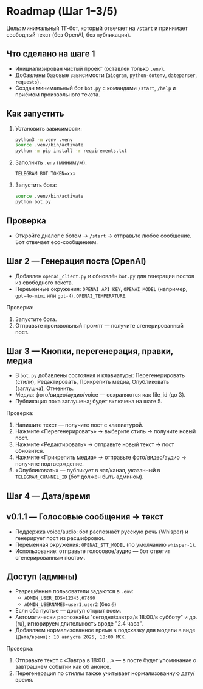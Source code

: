 # Roadmap (Шаг 1–3/5)

Цель: минимальный ТГ-бот, который отвечает на `/start` и принимает свободный текст (без OpenAI, без публикации).

## Что сделано на шаге 1
- Инициализирован чистый проект (оставлен только `.env`).
- Добавлены базовые зависимости (`aiogram`, `python-dotenv`, `dateparser`, `requests`).
- Создан минимальный бот `bot.py` с командами `/start`, `/help` и приёмом произвольного текста.

## Как запустить
1. Установить зависимости:
   ```bash
   python3 -m venv .venv
   source .venv/bin/activate
   python -m pip install -r requirements.txt
   ```
2. Заполнить `.env` (минимум):
   ```env
   TELEGRAM_BOT_TOKEN=xxx
   ```
3. Запустить бота:
   ```bash
   source .venv/bin/activate
   python bot.py
   ```

## Проверка
- Откройте диалог с ботом → `/start` → отправьте любое сообщение. Бот отвечает eco-сообщением.

## Шаг 2 — Генерация поста (OpenAI)
- Добавлен `openai_client.py` и обновлён `bot.py` для генерации постов из свободного текста.
- Переменные окружения: `OPENAI_API_KEY`, `OPENAI_MODEL` (например, `gpt-4o-mini` или `gpt-4`), `OPENAI_TEMPERATURE`.

Проверка:
1. Запустите бота.
2. Отправьте произвольный промпт — получите сгенерированный пост.

## Шаг 3 — Кнопки, перегенерация, правки, медиа
- В `bot.py` добавлены состояния и клавиатуры: Перегенерировать (стили), Редактировать, Прикрепить медиа, Опубликовать (заглушка), Отменить.
- Медиа: фото/видео/аудио/voice — сохраняются как file_id (до 3).
- Публикация пока заглушена; будет включена на шаге 5.

Проверка:
1. Напишите текст — получите пост с клавиатурой.
2. Нажмите «Перегенерировать» → выберите стиль → получите новый пост.
3. Нажмите «Редактировать» → отправьте новый текст → пост обновится.
4. Нажмите «Прикрепить медиа» → отправьте фото/видео/аудио → получите подтверждение.
5. «Опубликовать» — публикует в чат/канал, указанный в `TELEGRAM_CHANNEL_ID` (бот должен быть админом).

## Шаг 4 — Дата/время
## v0.1.1 — Голосовые сообщения → текст
- Поддержка voice/audio: бот распознаёт русскую речь (Whisper) и генерирует пост из расшифровки.
- Переменная окружения: `OPENAI_STT_MODEL` (по умолчанию `whisper-1`).
- Использование: отправьте голосовое/аудио — бот ответит сгенерированным постом.

## Доступ (админы)
- Разрешённые пользователи задаются в `.env`:
  - `ADMIN_USER_IDS=12345,67890`
  - `ADMIN_USERNAMES=user1,user2` (без `@`)
- Если оба пустые — доступ открыт всем.
- Автоматически распознаём "сегодня/завтра/в 18:00/в субботу" и др. (ru), игнорируем длительность вроде "2.4 часа".
- Добавляем нормализованное время в подсказку для модели в виде `[Дата/время]: 10 августа 2025, 18:00 МСК`.

Проверка:
1. Отправьте текст с «Завтра в 18:00 …» — в посте будет упоминание о завтрашнем событии как об анонсе.
2. Перегенерация по стилям также учитывает нормализованную дату/время.


